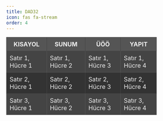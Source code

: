 ```yaml
---
title: DAD32
icon: fas fa-stream
order: 4
---
```


<table style="border-collapse: collapse; background-color: #333; color: #eee; width: 80%; margin-left: 0; margin-right: 0; table-layout: fixed;">
  <thead>
    <tr style="background-color: #555;">
      <th style="border: 1px solid #444; padding: 8px;">KISAYOL</th>
      <th style="border: 1px solid #444; padding: 8px;">SUNUM</th>
      <th style="border: 1px solid #444; padding: 8px;">ÜÖÖ</th>
      <th style="border: 1px solid #444; padding: 8px;">YAPIT</th>
    </tr>
  </thead>
  <tbody>
    <tr style="background-color: #444;">
      <td style="border: 1px solid #555; padding: 8px;">Satır 1, Hücre 1</td>
      <td style="border: 1px solid #555; padding: 8px;">Satır 1, Hücre 2</td>
      <td style="border: 1px solid #555; padding: 8px;">Satır 1, Hücre 3</td>
      <td style="border: 1px solid #555; padding: 8px;">Satır 1, Hücre 4</td>
    </tr>
    <tr style="background-color: #333;">
      <td style="border: 1px solid #444; padding: 8px;">Satır 2, Hücre 1</td>
      <td style="border: 1px solid #444; padding: 8px;">Satır 2, Hücre 2</td>
      <td style="border: 1px solid #444; padding: 8px;">Satır 2, Hücre 3</td>
      <td style="border: 1px solid #444; padding: 8px;">Satır 2, Hücre 4</td>
    </tr>
    <tr style="background-color: #444;">
      <td style="border: 1px solid #555; padding: 8px;">Satır 3, Hücre 1</td>
      <td style="border: 1px solid #555; padding: 8px;">Satır 3, Hücre 2</td>
      <td style="border: 1px solid #555; padding: 8px;">Satır 3, Hücre 3</td>
      <td style="border: 1px solid #555; padding: 8px;">Satır 3, Hücre 4</td>
    </tr>
  </tbody>
</table>

